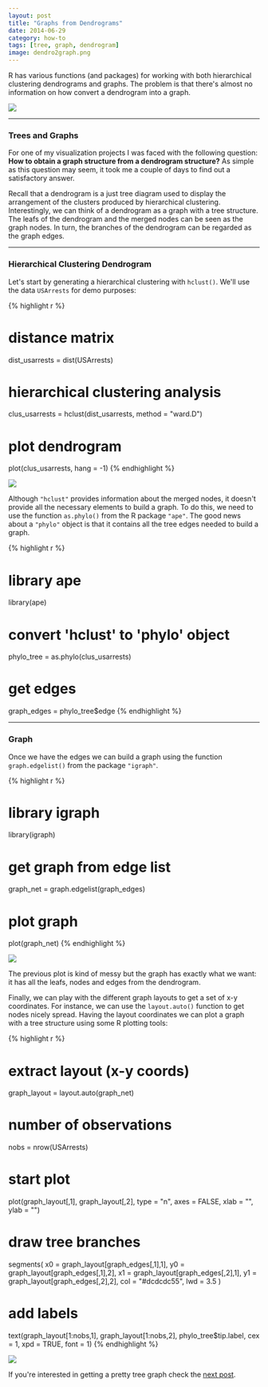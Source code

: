 ```yaml
---
layout: post
title: "Graphs from Dendrograms"
date: 2014-06-29
category: how-to
tags: [tree, graph, dendrogram]
image: dendro2graph.png
---
```


R has various functions (and packages) for working with both hierarchical clustering 
dendrograms and graphs. The problem is that there's almost no information on how 
convert a dendrogram into a graph. 

<!--more-->

<img src="{{ site.url }}/images/blog/dendro2graph.png" />

<hr/>


### Trees and Graphs

For one of my visualization projects I was faced with the following question: 
**How to obtain a graph structure from a dendrogram structure?** As simple as this 
question may seem, it took me a couple of days to find out a satisfactory answer.

Recall that a dendrogram is a just tree diagram used to display the arrangement of the 
clusters produced by hierarchical clustering. Interestingly, we can think of a 
dendrogram as a graph with a tree structure. The leafs of the 
dendrogram and the merged nodes can be seen as the graph nodes. In turn, the 
branches of the dendrogram can be regarded as the graph edges. 

<hr/>


### Hierarchical Clustering Dendrogram

Let's start by generating a hierarchical clustering with `hclust()`. We'll 
use the data `USArrests` for demo purposes:

{% highlight r %}
# distance matrix 
dist_usarrests = dist(USArrests)

# hierarchical clustering analysis
clus_usarrests = hclust(dist_usarrests, method = "ward.D")

# plot dendrogram
plot(clus_usarrests, hang = -1)
{% endhighlight %}

<img src="{{ site.url }}/images/blog/usarrests_dendrogram.png" />


Although `"hclust"` provides information about the merged nodes, it doesn't provide 
all the necessary elements to build a graph. To do this, we need to use 
the function `as.phylo()` from the R package `"ape"`. The good news 
about a `"phylo"` object is that it contains all the tree edges needed 
to build a graph.

{% highlight r %}
# library ape
library(ape)

# convert 'hclust' to 'phylo' object
phylo_tree = as.phylo(clus_usarrests)

# get edges
graph_edges = phylo_tree$edge
{% endhighlight %}

<hr/>


### Graph

Once we have the edges we can build a graph using the function `graph.edgelist()` 
from the package `"igraph"`.

{% highlight r %}
# library igraph
library(igraph)

# get graph from edge list
graph_net = graph.edgelist(graph_edges)

# plot graph
plot(graph_net)
{% endhighlight %}

<img src="{{ site.url }}/images/blog/dendro_graph.png" />

The previous plot is kind of messy but the graph has exactly what we want: it has all the 
leafs, nodes and edges from the dendrogram.


Finally, we can play with the different graph layouts to get a set of x-y 
coordinates. For instance, we can use the `layout.auto()` function to get 
nodes nicely spread. Having the layout coordinates we can plot a graph with 
a tree structure using some R plotting tools:

{% highlight r %}
# extract layout (x-y coords)
graph_layout = layout.auto(graph_net)

# number of observations
nobs = nrow(USArrests)

# start plot
plot(graph_layout[,1], graph_layout[,2], type = "n", axes = FALSE,
     xlab = "", ylab = "")
# draw tree branches
segments(
  x0 = graph_layout[graph_edges[,1],1], 
  y0 = graph_layout[graph_edges[,1],2],
  x1 = graph_layout[graph_edges[,2],1],
  y1 = graph_layout[graph_edges[,2],2],
  col = "#dcdcdc55", lwd = 3.5
)
# add labels
text(graph_layout[1:nobs,1], graph_layout[1:nobs,2],
     phylo_tree$tip.label, cex = 1, xpd = TRUE, font = 1)
{% endhighlight %}


<img src="{{ site.url }}/images/blog/dendro_tree_graph.png">


If you're interested in getting a pretty tree graph check the 
[next post](/visually-enforced//resources/2014/07/05/Pretty-tree-graph.html).